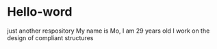 # Hello-word
just another respository
My name is Mo, I am 29 years old 
I work on the design of compliant structures
